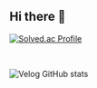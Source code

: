 ## Hi there 👋

[![Solved.ac Profile](http://mazassumnida.wtf/api/v2/generate_badge?boj=ldk1009)](https://solved.ac/ldk1009/)

<br/>

![Velog GitHub stats](https://velog-github-badge.vercel.app/badge/ldk1009?theme=light&posts=3)
